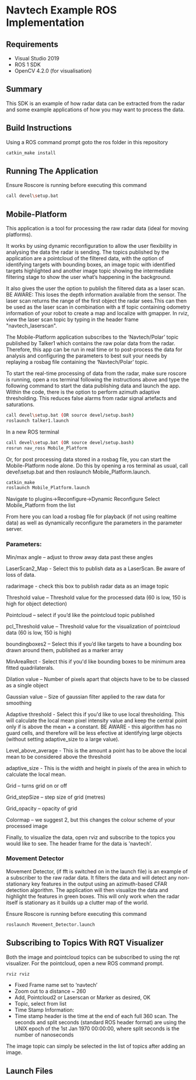 # Navtech Example ROS Implementation

## Requirements

* Visual Studio 2019
* ROS 1 SDK
* OpenCV 4.2.0 (for visualisation)

## Summary
This SDK is an example of how radar data can be extracted from the radar and some example applications of how you may want to process the data. 

## Build Instructions

Using a ROS command prompt goto the ros folder in this repository

```bash
catkin_make install
```
## Running The Application

Ensure Roscore is running before executing this command

```bash
call devel\setup.bat
```

## Mobile-Platform
This application is a tool for processing the raw radar data (ideal for moving platforms). 

It works by using dynamic reconfiguration to allow the user flexibility in analysing the data the radar is sending. The topics published by the application are a pointcloud of the filtered data, with the option of identifying targets with bounding boxes, an image topic with identified targets highlighted and another image topic showing the intermediate filtering stage to show the user what’s happening in the background. 

It also gives the user the option to publish the filtered data as a laser scan.
BE AWARE: This loses the depth information available from the sensor. The laser scan returns the range of the first object the radar sees.This can then be used as the laser scan in combination with a tf topic containing odometry information of your robot to create a map and localize with gmapper.
In rviz, view the laser scan topic by typing in the header frame "navtech_laserscan".

The Mobile-Platform application subscribes to the ‘Navtech/Polar’ topic published by Talker1 which contains the raw polar data from the radar. Therefore, this app can be run in real time or to post-process the data for analysis and configuring the parameters to best suit your needs by replaying a rosbag file containing the ‘Navtech/Polar’ topic.

To start the real-time processing of data from the radar, make sure roscore is running, open a ros terminal following the instructions above and type the following command to start the data publishing data and launch the app. Within the code, there is the option to perform azimuth adaptive thresholding. This reduces false alarms from radar signal artefacts and saturations.

```bash
call devel\setup.bat (OR source devel/setup.bash)
roslaunch talker1.launch
```
In a new ROS terminal
```bash
call devel\setup.bat (OR source devel/setup.bash)
rosrun nav_ross Mobile_Platform
```


Or, for post processing data stored in a rosbag file, you can start the Mobile-Platform node alone. Do this by opening a ros terminal as usual, call devel\setup.bat and then roslaunch Mobile_Platform.launch.

```bash
catkin_make
roslaunch Mobile_Platform.launch
```

Navigate to plugins->Reconfigure->Dynamic Reconfigure
Select Mobile_Platform from the list

From here you can load a rosbag file for playback (if not using realtime data) as well as dynamically reconfigure the parameters in the parameter server.

### Parameters:

Min/max angle – adjust to throw away data past these angles

LaserScan2_Map - Select this to publish data as a LaserScan. Be aware of loss of data. 

radarimage - check this box to publish radar data as an image topic

Threshold value – Threshold value for the processed data (60 is low, 150 is high for object detection)

Pointcloud – select if you’d like the pointcloud topic published	

pcl_Threshold value – Threshold value for the visualization of pointcloud data (60 is low, 150 is high)

boundingboxes2 – Select this if you’d like targets to have a bounding box drawn around them, published as a marker array

MinAreaRect - Select this if you'd like bounding boxes to be minimum area fitted quadrilaterals.

Dilation value – Number of pixels apart that objects have to be to be classed as a single object

Gaussian value – Size of gaussian filter applied to the raw data for smoothing

Adaptive threshold - Select this if you'd like to use local thresholding. This will calculate the local mean pixel intensity value and keep the central point only if is above the mean + a constant. BE AWARE - this algorithm has no guard cells, and therefore will be less efective at identifying large objects (without setting adaptive_size to a large value).

Level_above_average - This is the amount a point has to be above the local mean to be considered above the threshold

adaptive_size - This is the width and height in pixels of the area in which to calculate the local mean. 

Grid – turns grid on or off

Grid_stepSize – step size of grid (metres)

Grid_opacity – opacity of grid

Colormap – we suggest 2, but this changes the colour scheme of your processed image

Finally, to visualize the data, open rviz and subscribe to the topics you would like to see. The header frame for the data is 'navtech'.


### Movement Detector
Movement Detector, (if fft is switched on in the launch file) is an example of a subscriber to the raw radar data. It filters the data and will detect any non-stationary key features in the output using an azimuth-based CFAR detection algorithm. The application will then visualize the data and highlight the features in green boxes. This will only work when the radar itself is stationary as it builds up a clutter map of the world.

Ensure Roscore is running before executing this command

```bash
roslaunch Movement_Detector.launch
```

## Subscribing to Topics With RQT Visualizer

Both the image and pointcloud topics can be subscribed to using the rqt visualizer. For the pointcloud, open a new ROS command prompt.
```bash
rviz rviz
```
*	Fixed Frame name set to ‘navtech’
*	Zoom out to a distance ~ 260 
*	Add, Pointcloud2 or Laserscan or Marker as desired, OK
*	Topic, select from list
*	Time Stamp Information:
*	Time stamp header is the time at the end of each full 360 scan. The seconds and split seconds (standard ROS header format) are using the UNIX epoch of the 1st Jan 1970 00:00:00, where split seconds is the number of nanoseconds

The image topic can simply be selected in the list of topics after adding an image.

## Launch Files
